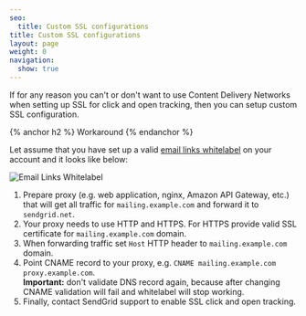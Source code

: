 ```yaml
---
seo:
  title: Custom SSL configurations
title: Custom SSL configurations
layout: page
weight: 0
navigation:
  show: true
---
```


If for any reason you can't or don't want to use Content Delivery Networks when setting up SSL for click and open tracking, then you can setup custom SSL configuration.

{% anchor h2 %}
Workaround
{% endanchor %}

Let assume that you have set up a valid [email links whitelabel](https://sendgrid.com/docs/User_Guide/Settings/Whitelabel/links.html) on your account and it looks like below:

![Email Links Whitelabel]({{root_url}}/images/email_link_whitelabel.png)

1. Prepare proxy (e.g. web application, nginx, Amazon API Gateway, etc.) that will get all traffic for `mailing.example.com` and forward it to `sendgrid.net`.
2. Your proxy needs to use HTTP and HTTPS. For HTTPS provide valid SSL certificate for `mailing.example.com` domain.
3. When forwarding traffic set `Host` HTTP header to `mailing.example.com` domain.
4. Point CNAME record to your proxy, e.g. `CNAME mailing.example.com proxy.example.com`.  
  **Important:** don't validate DNS record again, because after changing CNAME validation will fail and whitelabel will stop working.
5. Finally, contact SendGrid support to enable SSL click and open tracking.